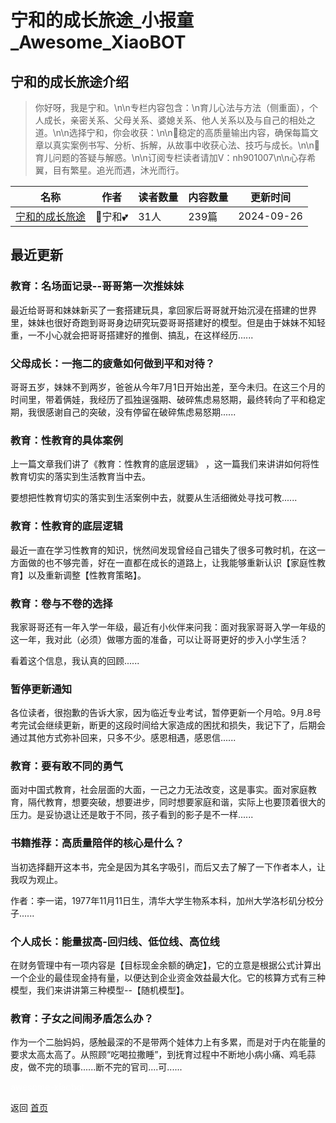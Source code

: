 # 宁和的成长旅途_小报童_Awesome_XiaoBOT

## 宁和的成长旅途介绍
> 你好呀，我是宁和。\n\n专栏内容包含：\n育儿心法与方法（侧重面），个人成长，亲密关系、父母关系、婆媳关系、他人关系以及与自己的相处之道。\n\n选择宁和，你会收获：\n\n💞稳定的高质量输出内容，确保每篇文章以真实案例书写、分析、拆解，从故事中收获心法、技巧与成长。\n\n💞育儿问题的答疑与解惑。\n\n订阅专栏读者请加V：nh901007\n\n心存希翼，目有繁星。追光而遇，沐光而行。  
  


|名称|作者|读者数量|内容数量|更新时间|
|---|---|---|---|---|
|[宁和的成长旅途](https://xiaobot.net/p/Nh901007?refer=0b133df9-27dc-423b-8101-639049001c13)|🎏宁和💕|31人|239篇|2024-09-26|

## 最近更新
### 教育：名场面记录--哥哥第一次推妹妹

最近给哥哥和妹妹新买了一套搭建玩具，拿回家后哥哥就开始沉浸在搭建的世界里，妹妹也很好奇跑到哥哥身边研究玩耍哥哥搭建好的模型。但是由于妹妹不知轻重，一不小心就会把哥哥搭建好的推倒、搞乱，在这样经历......

### 父母成长：一拖二的疲惫如何做到平和对待？

哥哥五岁，妹妹不到两岁，爸爸从今年7月1日开始出差，至今未归。在这三个月的时间里，带着俩娃，我经历了孤独逞强期、破碎焦虑易怒期，最终转向了平和稳定期，我很感谢自己的突破，没有停留在破碎焦虑易怒期......

### 教育：性教育的具体案例

上一篇文章我们讲了《教育：性教育的底层逻辑》 ，这一篇我们来讲讲如何将性教育切实的落实到生活教育当中去。

要想把性教育切实的落实到生活案例中去，就要从生活细微处寻找可教......

### 教育：性教育的底层逻辑

最近一直在学习性教育的知识，恍然间发现曾经自己错失了很多可教时机，在这一方面做的也不够完善，好在一直都在成长的道路上，让我能够重新认识【家庭性教育】以及重新调整【性教育策略】。

### 教育：卷与不卷的选择

我家哥哥还有一年入学一年级，最近有小伙伴来问我：面对我家哥哥入学一年级的这一年，我对此（必须）做哪方面的准备，可以让哥哥更好的步入小学生活？

看着这个信息，我认真的回顾......

### 暂停更新通知

各位读者，很抱歉的告诉大家，因为临近专业考试，暂停更新一个月哈。9月.8号考完试会继续更新，断更的这段时间给大家造成的困扰和损失，我记下了，后期会通过其他方式弥补回来，只多不少。感恩相遇，感恩信......

### 教育：要有敢不同的勇气

面对中国式教育，社会层面的大面，一己之力无法改变，这是事实。面对家庭教育，隔代教育，想要突破，想要进步，同时想要家庭和谐，实际上也要顶着很大的压力。是妥协退让还是敢于不同，孩子看到的影子是不一样......

### 书籍推荐：高质量陪伴的核心是什么？

当初选择翻开这本书，完全是因为其名字吸引，而后又去了解了一下作者本人，让我叹为观止。

作者：李一诺，1977年11月11日生，清华大学生物系本科，加州大学洛杉矶分校分子......

### 个人成长：能量拔高-回归线、低位线、高位线

在财务管理中有一项内容是【目标现金余额的确定】，它的立意是根据公式计算出一个企业的最佳现金持有量，以便达到企业资金效益最大化。它的核算方式有三种模型，我们来讲讲第三种模型--【随机模型】。

### 教育：子女之间闹矛盾怎么办？

作为一个二胎妈妈，感触最深的不是带两个娃体力上有多累，而是对于内在能量的要求太高太高了。从照顾“吃喝拉撒睡”，到抚育过程中不断地小病小痛、鸡毛蒜皮，做不完的琐事......断不完的官司....可......


<a href="https://github.com/Reno9527/awesome-xiaobot" style="color: white; text-decoration: none;">awesome-xiaobot</a>

返回 [首页](../README.md)
